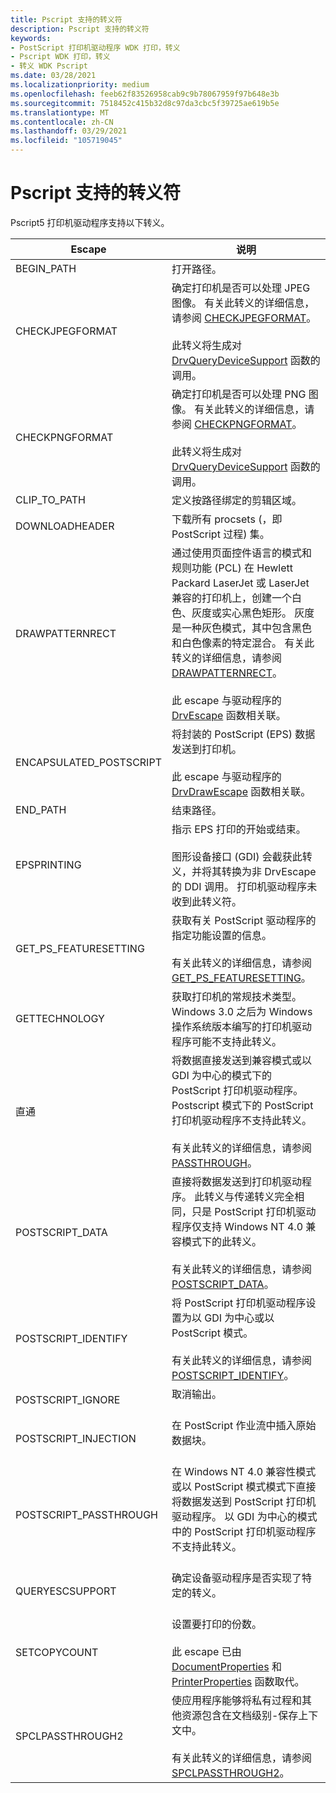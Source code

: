 ```yaml
---
title: Pscript 支持的转义符
description: Pscript 支持的转义符
keywords:
- PostScript 打印机驱动程序 WDK 打印，转义
- Pscript WDK 打印，转义
- 转义 WDK Pscript
ms.date: 03/28/2021
ms.localizationpriority: medium
ms.openlocfilehash: feeb62f83526958cab9c9b78067959f97b648e3b
ms.sourcegitcommit: 7518452c415b32d8c97da3cbc5f39725ae619b5e
ms.translationtype: MT
ms.contentlocale: zh-CN
ms.lasthandoff: 03/29/2021
ms.locfileid: "105719045"
---
```

# <a name="pscript-supported-escapes"></a>Pscript 支持的转义符

Pscript5 打印机驱动程序支持以下转义。

| Escape | 说明 |
|--|--|
| BEGIN_PATH | 打开路径。 |
| CHECKJPEGFORMAT | 确定打印机是否可以处理 JPEG 图像。 有关此转义的详细信息，请参阅 [CHECKJPEGFORMAT](/previous-versions/windows/desktop/legacy/dd183421(v=vs.85))。<br><br>此转义将生成对 [DrvQueryDeviceSupport](/windows/win32/api/winddi/nf-winddi-drvquerydevicesupport) 函数的调用。 |
| CHECKPNGFORMAT | 确定打印机是否可以处理 PNG 图像。 有关此转义的详细信息，请参阅 [CHECKPNGFORMAT](/previous-versions/windows/desktop/legacy/dd183424(v=vs.85))。<br><br>此转义将生成对 [DrvQueryDeviceSupport](/windows/win32/api/winddi/nf-winddi-drvquerydevicesupport) 函数的调用。 |
| CLIP_TO_PATH | 定义按路径绑定的剪辑区域。 |
| DOWNLOADHEADER | 下载所有 procsets (，即 PostScript 过程) 集。 |
| DRAWPATTERNRECT | 通过使用页面控件语言的模式和规则功能 (PCL) 在 Hewlett Packard LaserJet 或 LaserJet 兼容的打印机上，创建一个白色、灰度或实心黑色矩形。 灰度是一种灰色模式，其中包含黑色和白色像素的特定混合。 有关此转义的详细信息，请参阅 [DRAWPATTERNRECT](/previous-versions/windows/desktop/legacy/dd162495(v=vs.85))。<br><br>此 escape 与驱动程序的 [DrvEscape](/windows/win32/api/winddi/nf-winddi-drvescape) 函数相关联。 |
| ENCAPSULATED_POSTSCRIPT | 将封装的 PostScript (EPS) 数据发送到打印机。<br><br>此 escape 与驱动程序的 [DrvDrawEscape](/windows/win32/api/winddi/nf-winddi-drvdrawescape) 函数相关联。 |
| END_PATH | 结束路径。 |
| EPSPRINTING | 指示 EPS 打印的开始或结束。<br><br>图形设备接口 (GDI) 会截获此转义，并将其转换为非 DrvEscape 的 DDI 调用。 打印机驱动程序未收到此转义符。 |
| GET_PS_FEATURESETTING | 获取有关 PostScript 驱动程序的指定功能设置的信息。<br><br>有关此转义的详细信息，请参阅 [GET_PS_FEATURESETTING](/previous-versions/windows/desktop/legacy/dd144954(v=vs.85))。 |
| GETTECHNOLOGY | 获取打印机的常规技术类型。 Windows 3.0 之后为 Windows 操作系统版本编写的打印机驱动程序可能不支持此转义。 |
| 直通 | 将数据直接发送到兼容模式或以 GDI 为中心的模式下的 PostScript 打印机驱动程序。 Postscript 模式下的 PostScript 打印机驱动程序不支持此转义。<br><br>有关此转义的详细信息，请参阅 [PASSTHROUGH](/previous-versions/windows/desktop/legacy/dd162776(v=vs.85))。 |
| POSTSCRIPT_DATA | 直接将数据发送到打印机驱动程序。 此转义与传递转义完全相同，只是 PostScript 打印机驱动程序仅支持 Windows NT 4.0 兼容模式下的此转义。<br><br>有关此转义的详细信息，请参阅 [POSTSCRIPT_DATA](/previous-versions/windows/desktop/legacy/dd162828(v=vs.85))。 |
| POSTSCRIPT_IDENTIFY | 将 PostScript 打印机驱动程序设置为以 GDI 为中心或以 PostScript 模式。<br><br>有关此转义的详细信息，请参阅 [POSTSCRIPT_IDENTIFY](/previous-versions/windows/desktop/legacy/dd162829(v=vs.85))。 |
| POSTSCRIPT_IGNORE | 取消输出。<br><br> |
| POSTSCRIPT_INJECTION | 在 PostScript 作业流中插入原始数据块。<br><br> |
| POSTSCRIPT_PASSTHROUGH | 在 Windows NT 4.0 兼容性模式或以 PostScript 模式模式下直接将数据发送到 PostScript 打印机驱动程序。 以 GDI 为中心的模式中的 PostScript 打印机驱动程序不支持此转义。<br><br> |
| QUERYESCSUPPORT | 确定设备驱动程序是否实现了特定的转义。<br><br> |
| SETCOPYCOUNT | 设置要打印的份数。<br><br>此 escape 已由 [DocumentProperties](/windows/win32/printdocs/documentproperties) 和 [PrinterProperties](/windows/win32/printdocs/printerproperties) 函数取代。 |
| SPCLPASSTHROUGH2 | 使应用程序能够将私有过程和其他资源包含在文档级别-保存上下文中。<br><br>有关此转义的详细信息，请参阅 [SPCLPASSTHROUGH2](/previous-versions/windows/desktop/legacy/dd145110(v=vs.85))。 |
